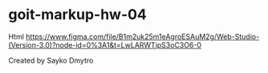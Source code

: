 # goit-markup-hw-04

Html
https://www.figma.com/file/B1m2uk25m1eAgroESAuM2g/Web-Studio-(Version-3.0)?node-id=0%3A1&t=LwLARWTipS3oC3O6-0

Created by Sayko Dmytro
